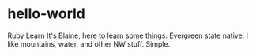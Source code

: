 # hello-world
Ruby Learn
It's Blaine, here to learn some things.
Evergreen state native.  I like mountains, water, and other NW stuff.
Simple.
